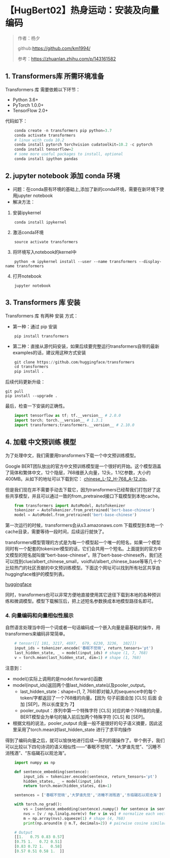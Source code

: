 # 【HugBert02】热身运动：安装及向量编码

> 作者：杨夕
> 
> github:https://github.com/km1994/
> 
> 参考：https://zhuanlan.zhihu.com/p/143161582

## 1. Transformers库 所需环境准备

Transformers 库 需要依赖以下环节：

- Python 3.6+
- PyTorch 1.0.0+
- TensorFlow 2.0+

代码如下：

```python
    conda create -n transformers pip python=3.7
    conda activate transformers
    # linux with cuda 10.2
    conda install pytorch torchvision cudatoolkit=10.2 -c pytorch 
    conda install tensorflow=2
    # some more useful packages to install, optional
    conda install ipython pandas
```

## 2. jupyter notebook 添加 conda 环境

- 问题：在conda原有环境的基础上,添加了新的conda环境，需要在新环境下使用jupyter notebook
- 解决方法：

1. 安装ipykernel

```
    conda install ipykernel  
```

2. 激活conda环境

```
    source activate transformers
```

3. 将环境写入notebook的kernel中

```
    python -m ipykernel install --user --name transformers --display-name transformers
```

4. 打开notebook

```
    jupyter notebook  
```


## 3. Transformers 库 安装

Transformers 库 有两种 安装 方式：

- 第一种：通过 pip 安装

```
    pip install transformers
```

- 第二种：直接从源代码安装，如果后续要完整运行transformers自带的最新examples的话，建议用这种方式安装

```python
    git clone https://github.com/huggingface/transformers
    cd transformers
    pip install .
```

后续代码更新升级：

```
git pull
pip install --upgrade .
```

最后，检查一下安装的正确性。

```python
    import tensorflow as tf; tf.__version__ # 2.0.0
    import torch; torch.__version__ # 1.3.1
    import transformers;transformers.__version__ # 2.10.0
```

## 4. 加载 中文预训练 模型

为了处理中文，我们需要用transformers下载一个中文预训练模型。

Google BERT团队放出的官方中文预训练模型是一个很好的开始。这个模型涵盖了简体和繁体中文，12个隐层，768维嵌入向量，12头，1.1亿参数，大小约400MB。从如下的地址可以下载到它： [chinese_L-12_H-768_A-12.zip](https://link.zhihu.com/?target=https%3A//storage.googleapis.com/bert_models/2018_11_03/chinese_L-12_H-768_A-12.zip)。

但是我们现在并不需要手动去下载它，因为transformers已经帮我们打包好了这些共享模型，并且可以通过一致的from_pretrained接口下载模型到本地cache。

```python
    from transformers import AutoModel, AutoTokenizer
    tokenizer = AutoTokenizer.from_pretrained('bert-base-chinese')
    model = AutoModel.from_pretrained('bert-base-chinese')
```
第一次运行的时候，transformers会从s3.amazonaws.com 下载模型到本地一个cache目录，需要等待一段时间，后续运行就快了。

transformers模型管理的方式是为每一个模型起一个唯一的短名，如果一个模型同时有一个配套的tokenizer模型的话，它们会共用一个短名。上面提到的官方中文模型的短名就叫做“bert-base-chinese”。除了bert-base-chinese外，我们还可以找到clue/albert_chinese_small，voidful/albert_chinese_base等等几十个比较热门的社区贡献的中文预训练模型。下面这个网址可以找到所有社区共享由huggingface维护的模型列表。

[huggingface](https://huggingface.co/models)

同时，transformers也可以非常方便地直接使用其它途径下载到本地的各种预训练和微调模型。模型下载解压后，把上述短名参数换成本地模型路径名即可。

### 4. 向量编码和向量相似性展示

自然语言处理当中将一个词或者一句话编码成一个嵌入向量是最基础的操作，用transformers来编码非常简单。

```python
    # tensor([[ 101, 3217, 4697,  679, 6230, 3236,  102]])
    input_ids = tokenizer.encode('春眠不觉晓', return_tensors='pt')
    last_hidden_state, _ = model(input_ids) # shape (1, 7, 768) 
    v = torch.mean(last_hidden_stat, dim=1) # shape (1, 768)
```

注意到：

- model()实际上调用的是model.forward()函数
- model(input_ids)返回两个值last_hidden_state以及pooler_output。
  - last_hidden_state：shape=(1, 7, 768)即对输入的sequence中的每个token/字都返回了一个768维的向量。【因为 句子前面会加 [CLS] 后面 会加 [SEP]，所以长度变为 7】
  - pooler_output：序列中第一个特殊字符 [CLS] 对应的单个768维的向量，BERT模型会为单句的输入前后加两个特殊字符 [CLS] 和 [SEP]。
- 根据文档的说法，pooler_output 向量一般不是很好的句子语义摘要，因此这里采用了torch.mean对last_hidden_state 进行了求平均操作


得到了编码向量之后，就可以愉快地进行后续一系列的骚操作了。举个例子，我们可以比较以下四句诗词的语义相似性——“春眠不觉晓”、“大梦谁先觉”、“沉睡不消残酒”、“东临碣石以观沧海”。

```python
    import numpy as np

    def sentence_embedding(sentence):
        input_ids = tokenizer.encode(sentence, return_tensors='pt')
        hidden_states, _ = model(input_ids)
        return torch.mean(hidden_states, dim=1)

    sentences = ['春眠不觉晓','大梦谁先觉','浓睡不消残酒','东临碣石以观沧海']

    with torch.no_grad():
        vs = [sentence_embedding(sentence).numpy() for sentence in sentences]
        nvs = [v / np.linalg.norm(v) for v in vs] # normalize each vector
        m = np.array(nvs).squeeze(1) # shape (4, 768)
        print(np.around(m @ m.T, decimals=2)) # pairwise cosine similarity

    # Output
    [[1.   0.75 0.83 0.57]
    [0.75 1.   0.72 0.51]
    [0.83 0.72 1.   0.58]
    [0.57 0.51 0.58 1.  ]]
```